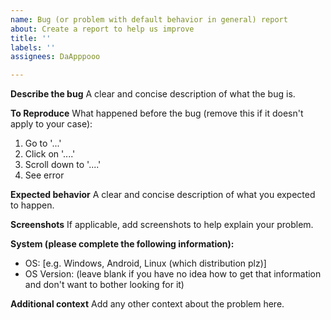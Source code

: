 ```yaml
---
name: Bug (or problem with default behavior in general) report
about: Create a report to help us improve
title: ''
labels: ''
assignees: DaApppooo

---
```


**Describe the bug**
A clear and concise description of what the bug is.

**To Reproduce**
What happened before the bug (remove this if it doesn't apply to your case):
1. Go to '...'
2. Click on '....'
3. Scroll down to '....'
4. See error

**Expected behavior**
A clear and concise description of what you expected to happen.

**Screenshots**
If applicable, add screenshots to help explain your problem.

**System (please complete the following information):**
 - OS: [e.g. Windows, Android, Linux (which distribution plz)]
 - OS Version: (leave blank if you have no idea how to get that information and don't want to bother looking for it)

**Additional context**
Add any other context about the problem here.
